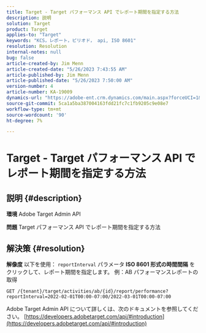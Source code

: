 ```yaml
---
title: Target - Target パフォーマンス API でレポート期間を指定する方法
description: 説明
solution: Target
product: Target
applies-to: "Target"
keywords: "KCS，レポート，ピリオド， api, ISO 8601"
resolution: Resolution
internal-notes: null
bug: false
article-created-by: Jim Menn
article-created-date: "5/26/2023 7:43:55 AM"
article-published-by: Jim Menn
article-published-date: "5/26/2023 7:50:00 AM"
version-number: 4
article-number: KA-19009
dynamics-url: "https://adobe-ent.crm.dynamics.com/main.aspx?forceUCI=1&pagetype=entityrecord&etn=knowledgearticle&id=1fa2f70f-99fb-ed11-8849-6045bd006e5a"
source-git-commit: 5ca1a5ba387004163fdd21fc7c1fb9205c9e08e7
workflow-type: tm+mt
source-wordcount: '90'
ht-degree: 7%

---
```


# Target - Target パフォーマンス API でレポート期間を指定する方法

## 説明 {#description}


<b>環境</b>
Adobe Target Admin API

<b>問題</b>
Target パフォーマンス API でレポート期間を指定する方法


## 解決策 {#resolution}


<b>解像度</b>
以下を使用： `reportInterval` パラメータ <b>ISO 8601 形式の時間間隔</b> をクリックして、レポート期間を指定します。
例：AB パフォーマンスレポートの取得

`GET /{tenant}/target/activities/ab/{id}/report/performance?reportInterval=2022-02-01T00:00-07:00/2022-03-01T00:00-07:00`

Adobe Target Admin API について詳しくは、次のドキュメントを参照してください。
[https://developers.adobetarget.com/api/#introduction](https://developers.adobetarget.com/api/#introduction)
